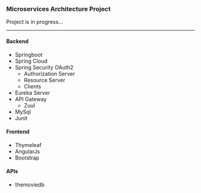 <h3>Microservices Architecture Project</h3>
Project is in progress...
<hr>
<h4>Backend</h4>
<ul>
    <li>
        Springboot
    </li>
    <li>
        Spring Cloud
    </li>
    <li>
        Spring Security OAuth2
        <ul>
            <li>Authorization Server </li>
            <li>Resource Server</li>
            <li>Clients</li>
        </ul>
    </li>
    <li>Eureka Server</li>
    <li>API Gateway<ul>
            <li>Zuul</li>
        </ul>
    </li>
    <li>MySql</li>
    <li>Junit</li>
</ul>
<h4>Frontend</h4>
<ul>
 <li>
        Thymeleaf
    </li>
    <li>
        AngularJs
    </li>
    <li>
        Bootstrap
    </li>
</ul>

<h4>APIs</h4>
<ul>
    <li>themoviedb</li>
</ul>
